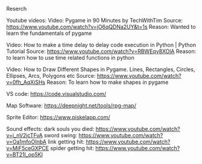 
Reserch

Youtube videos:
Video: Pygame in 90 Minutes by TechWithTim
Source: https://www.youtube.com/watch?v=jO6qQDNa2UY&t=1s
Reason: Wanted to learn the fundamentals of pygame

Video: How to make a time delay to delay code execution in Python | Python Tutorial
Source: https://www.youtube.com/watch?v=RBWEqy8XOlA
Reason: to learn how to use time related functions in python

Video: How to Draw Different Shapes in Pygame. Lines, Rectangles, Circles, Ellipses, Arcs, Polygons etc
Source: https://www.youtube.com/watch?v=0fh_AqXiSHs
Reason: To learn how to make shapes in pygame

VS code:
https://code.visualstudio.com/

Map Software:
https://deepnight.net/tools/rpg-map/

Sprite Editor:
https://www.piskelapp.com/

Sound effects:
dark souls you died:
https://www.youtube.com/watch?v=j_nV2jcTFvA
sword swing:
https://www.youtube.com/watch?v=Oa1mfoOInbA
link getting hit:
https://www.youtube.com/watch?v=MiF5ceGXPCE
spider getting hit:
https://www.youtube.com/watch?v=BT21l_op5KI
